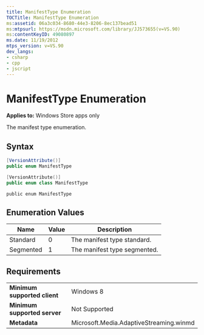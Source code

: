 ```yaml
---
title: ManifestType Enumeration
TOCTitle: ManifestType Enumeration
ms:assetid: 06a3c034-8680-44e3-8206-8ec137bead51
ms:mtpsurl: https://msdn.microsoft.com/library/JJ573655(v=VS.90)
ms:contentKeyID: 49080897
ms.date: 11/19/2012
mtps_version: v=VS.90
dev_langs:
- csharp
- cpp
- jscript
---
```


# ManifestType Enumeration

**Applies to:** Windows Store apps only

The manifest type enumeration.

## Syntax

```csharp
[VersionAttribute()]
public enum ManifestType
```

```cpp
[VersionAttribute()]
public enum class ManifestType
```

```jscript
public enum ManifestType
```

## Enumeration Values

|Name|Value|Description|
|--- |--- |--- |
|Standard|0|The manifest type standard.|
|Segmented|1|The manifest type segmented.|


## Requirements

|||
|--- |--- |
|**Minimum supported client**|Windows 8|
|**Minimum supported server**|Not Supported|
|**Metadata**|Microsoft.Media.AdaptiveStreaming.winmd|

